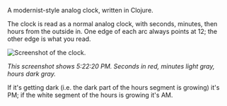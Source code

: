 A modernist-style analog clock, written in Clojure.

The clock is read as a normal analog clock, with seconds, minutes, then hours from the outside in. One edge of each arc always points at 12; the other edge is what you read.

![Screenshot of the clock.](http://problemattic.net/media/i/content/clock-screenshot.png)

*This screenshot shows 5:22:20 PM. Seconds in red, minutes light gray, hours dark gray.*

If it's getting dark (i.e. the dark part of the hours segment is growing) it's PM; if the white segment of the hours is growing it's AM.

